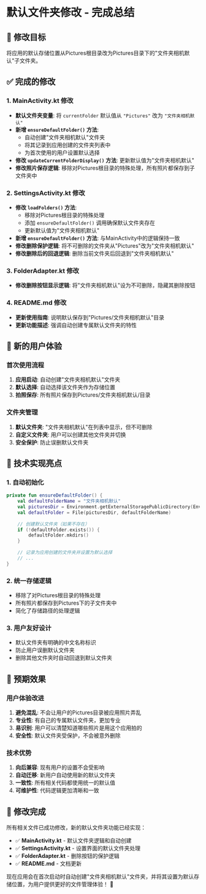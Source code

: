 # 默认文件夹修改 - 完成总结

## 🎯 修改目标

将应用的默认存储位置从Pictures根目录改为Pictures目录下的"文件夹相机默认"子文件夹。

## ✅ 完成的修改

### 1. MainActivity.kt 修改
- **默认文件夹变量**: 将 `currentFolder` 默认值从 `"Pictures"` 改为 `"文件夹相机默认"`
- **新增 `ensureDefaultFolder()` 方法**: 
  - 自动创建"文件夹相机默认"文件夹
  - 将其记录到应用创建的文件夹列表中
  - 为首次使用的用户设置默认选择
- **修改 `updateCurrentFolderDisplay()` 方法**: 更新默认值为"文件夹相机默认"
- **修改照片保存逻辑**: 移除对Pictures根目录的特殊处理，所有照片都保存到子文件夹中

### 2. SettingsActivity.kt 修改
- **修改 `loadFolders()` 方法**: 
  - 移除对Pictures根目录的特殊处理
  - 添加 `ensureDefaultFolder()` 调用确保默认文件夹存在
  - 更新默认值为"文件夹相机默认"
- **新增 `ensureDefaultFolder()` 方法**: 与MainActivity中的逻辑保持一致
- **修改删除保护逻辑**: 将不可删除的文件夹从"Pictures"改为"文件夹相机默认"
- **修改删除后的回退逻辑**: 删除当前文件夹后回退到"文件夹相机默认"

### 3. FolderAdapter.kt 修改
- **修改删除按钮显示逻辑**: 将"文件夹相机默认"设为不可删除，隐藏其删除按钮

### 4. README.md 修改
- **更新使用指南**: 说明默认保存到"Pictures/文件夹相机默认"目录
- **更新功能描述**: 强调自动创建专属默认文件夹的特性

## 🚀 新的用户体验

### 首次使用流程
1. **应用启动**: 自动创建"文件夹相机默认"文件夹
2. **默认选择**: 自动选择该文件夹作为存储位置
3. **拍照保存**: 所有照片保存到Pictures/文件夹相机默认/目录

### 文件夹管理
1. **默认文件夹**: "文件夹相机默认"在列表中显示，但不可删除
2. **自定义文件夹**: 用户可以创建其他文件夹并切换
3. **安全保护**: 防止误删默认文件夹

## 🔧 技术实现亮点

### 1. 自动初始化
```kotlin
private fun ensureDefaultFolder() {
    val defaultFolderName = "文件夹相机默认"
    val picturesDir = Environment.getExternalStoragePublicDirectory(Environment.DIRECTORY_PICTURES)
    val defaultFolder = File(picturesDir, defaultFolderName)
    
    // 创建默认文件夹（如果不存在）
    if (!defaultFolder.exists()) {
        defaultFolder.mkdirs()
    }
    
    // 记录为应用创建的文件夹并设置为默认选择
    // ...
}
```

### 2. 统一存储逻辑
- 移除了对Pictures根目录的特殊处理
- 所有照片都保存到Pictures下的子文件夹中
- 简化了存储路径的处理逻辑

### 3. 用户友好设计
- 默认文件夹有明确的中文名称标识
- 防止用户误删默认文件夹
- 删除其他文件夹时自动回退到默认文件夹

## 📱 预期效果

### 用户体验改进
1. **避免混乱**: 不会让用户的Pictures目录被应用照片弄乱
2. **专业性**: 有自己的专属默认文件夹，更加专业
3. **易识别**: 用户可以清楚知道哪些照片是用这个应用拍的
4. **安全性**: 默认文件夹受保护，不会被意外删除

### 技术优势
1. **向后兼容**: 现有用户的设置不会受影响
2. **自动迁移**: 新用户自动使用新的默认文件夹
3. **一致性**: 所有相关代码都使用统一的默认值
4. **可维护性**: 代码逻辑更加清晰和一致

## 🎉 修改完成

所有相关文件已成功修改，新的默认文件夹功能已经实现：

- ✅ **MainActivity.kt** - 默认文件夹逻辑和自动创建
- ✅ **SettingsActivity.kt** - 设置界面的默认文件夹处理
- ✅ **FolderAdapter.kt** - 删除按钮的保护逻辑
- ✅ **README.md** - 文档更新

现在应用会在首次启动时自动创建"文件夹相机默认"文件夹，并将其设置为默认存储位置，为用户提供更好的文件管理体验！ 🌟